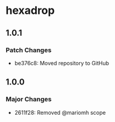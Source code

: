 # hexadrop

## 1.0.1

### Patch Changes

-   be376c8: Moved repository to GitHub

## 1.0.0

### Major Changes

-   2611f28: Removed @mariomh scope
